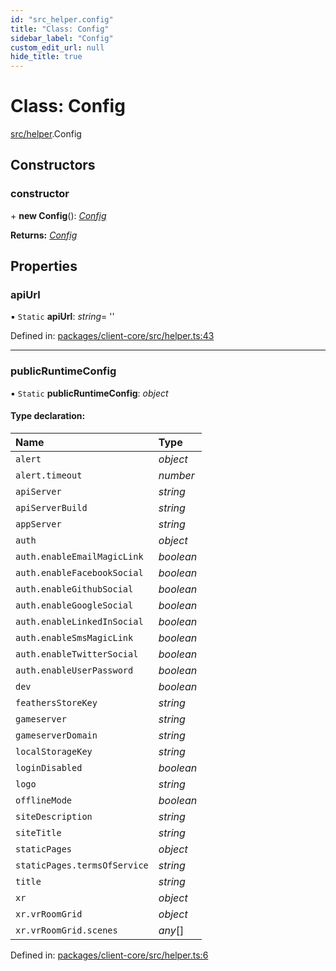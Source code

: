 ```yaml
---
id: "src_helper.config"
title: "Class: Config"
sidebar_label: "Config"
custom_edit_url: null
hide_title: true
---
```


# Class: Config

[src/helper](../modules/src_helper.md).Config

## Constructors

### constructor

\+ **new Config**(): [*Config*](src_helper.config.md)

**Returns:** [*Config*](src_helper.config.md)

## Properties

### apiUrl

▪ `Static` **apiUrl**: *string*= ''

Defined in: [packages/client-core/src/helper.ts:43](https://github.com/xr3ngine/xr3ngine/blob/673ad6a5f/packages/client-core/src/helper.ts#L43)

___

### publicRuntimeConfig

▪ `Static` **publicRuntimeConfig**: *object*

#### Type declaration:

Name | Type |
:------ | :------ |
`alert` | *object* |
`alert.timeout` | *number* |
`apiServer` | *string* |
`apiServerBuild` | *string* |
`appServer` | *string* |
`auth` | *object* |
`auth.enableEmailMagicLink` | *boolean* |
`auth.enableFacebookSocial` | *boolean* |
`auth.enableGithubSocial` | *boolean* |
`auth.enableGoogleSocial` | *boolean* |
`auth.enableLinkedInSocial` | *boolean* |
`auth.enableSmsMagicLink` | *boolean* |
`auth.enableTwitterSocial` | *boolean* |
`auth.enableUserPassword` | *boolean* |
`dev` | *boolean* |
`feathersStoreKey` | *string* |
`gameserver` | *string* |
`gameserverDomain` | *string* |
`localStorageKey` | *string* |
`loginDisabled` | *boolean* |
`logo` | *string* |
`offlineMode` | *boolean* |
`siteDescription` | *string* |
`siteTitle` | *string* |
`staticPages` | *object* |
`staticPages.termsOfService` | *string* |
`title` | *string* |
`xr` | *object* |
`xr.vrRoomGrid` | *object* |
`xr.vrRoomGrid.scenes` | *any*[] |

Defined in: [packages/client-core/src/helper.ts:6](https://github.com/xr3ngine/xr3ngine/blob/673ad6a5f/packages/client-core/src/helper.ts#L6)
